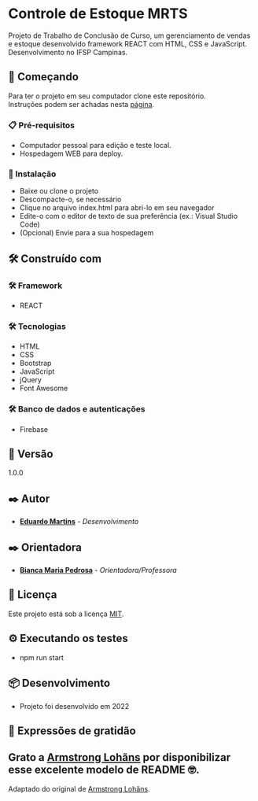 # Controle de Estoque MRTS

Projeto de Trabalho de Conclusão de Curso, um gerenciamento de vendas e estoque desenvolvido framework REACT com HTML, CSS e JavaScript.<br>
Desenvolvimento no IFSP Campinas.

## 🚀 Começando

Para ter o projeto em seu computador clone este repositório.   
Instruções podem ser achadas nesta [página](https://docs.github.com/pt/repositories/creating-and-managing-repositories/cloning-a-repository).

### 📋 Pré-requisitos

* Computador pessoal para edição e teste local. 
* Hospedagem WEB para deploy. 

### 🔧 Instalação

* Baixe ou clone o projeto
* Descompacte-o, se necessário
* Clique no arquivo index.html para abri-lo em seu navegador
* Edite-o com o editor de texto de sua preferência (ex.: Visual Studio Code)
* (Opcional) Envie para a sua hospedagem

## 🛠️ Construído com

### 🛠️ Framework
* REACT

### 🛠️ Tecnologias
* HTML
* CSS
* Bootstrap
* JavaScript
* jQuery
* Font Awesome

### 🛠️ Banco de dados e autenticações 
* Firebase

## 📌 Versão

1.0.0

## ✒️ Autor

* **[Eduardo Martins](https://github.com/EduMartins57)** - *Desenvolvimento* 

## ✒️ Orientadora

* **[Bianca Maria Pedrosa](https://github.com/BiancaPedrosa)** - *Orientadora/Professora* 
## 📄 Licença

Este projeto está sob a licença [MIT](https://github.com/git/git-scm.com/blob/main/MIT-LICENSE.txt).

## ⚙️ Executando os testes

* npm run start
## 📦 Desenvolvimento

* Projeto foi desenvolvido em 2022
## 🎁 Expressões de gratidão

Grato a [Armstrong Lohãns](https://gist.github.com/lohhans) por disponibilizar esse excelente modelo de README 🤓.
---
Adaptado do original de [Armstrong Lohãns](https://gist.github.com/lohhans).

